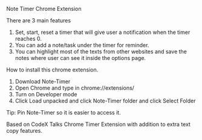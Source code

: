 Note Timer Chrome Extension

There are 3 main features
1. Set, start, reset a timer that will give user a notification when the timer reaches 0.
2. You can add a note/task under the timer for reminder.
3. You can highlight most of the texts from other websites and save the notes where user can see it inside the options page.


How to install this chrome extension.
1. Download Note-Timer
2. Open Chrome and type in chrome://extensions/
3. Turn on Developer mode
4. Click Load unpacked and click Note-Timer folder and click Select Folder

Tip: Pin Note-Timer so it is easier to access it.


Based on CodeX Talks Chrome Timer Extension with addition to extra text copy features.
